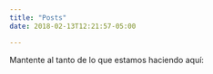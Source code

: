 ```yaml
---
title: "Posts"
date: 2018-02-13T12:21:57-05:00

---
```


Mantente al tanto de lo que estamos haciendo aquí: